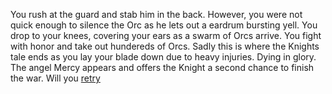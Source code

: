 You rush at the guard and stab him in the back. However, you were not quick enough to silence the Orc as he lets out a eardrum bursting yell. You drop to your knees, covering your ears as a swarm of Orcs arrive. You fight with honor and take out hundereds of Orcs. Sadly this is where the Knights tale ends as you lay your blade down due to heavy injuries. Dying in glory.
 The angel Mercy appears and offers the Knight a second chance to finish the war. Will you [retry](class.md)